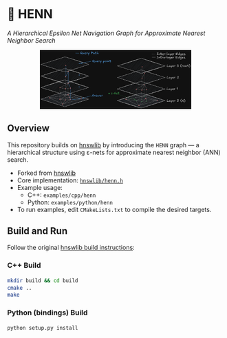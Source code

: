 # 🐔 HENN

*A Hierarchical Epsilon Net Navigation Graph for Approximate Nearest Neighbor Search*

<p align="center">
  <img alt="HENN Structure" src="examples/reports/nav_graph_darkbg.png" width="70%">
</p>

## Overview

This repository builds on [hnswlib](https://github.com/nmslib/hnswlib) by introducing the `HENN` graph — a hierarchical structure using ε-nets for approximate nearest neighbor (ANN) search.

- Forked from [hnswlib](https://github.com/nmslib/hnswlib)
- Core implementation: [`hnswlib/henn.h`](hnswlib/henn.h)
- Example usage:
  - C++: `examples/cpp/henn`
  - Python: `examples/python/henn`
- To run examples, edit `CMakeLists.txt` to compile the desired targets.

## Build and Run

Follow the original [hnswlib build instructions](https://github.com/nmslib/hnswlib):

### C++ Build

```bash
mkdir build && cd build
cmake ..
make
```

### Python (bindings) Build
```bash
python setup.py install
```
